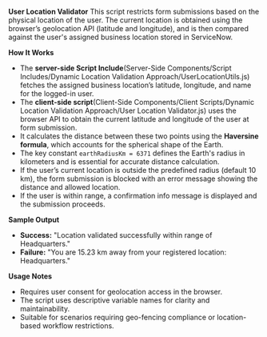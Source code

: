 **User Location Validator**
This script restricts form submissions based on the physical location of the user. The current location is obtained using the browser’s geolocation API (latitude and longitude), and is then compared against the user's assigned business location stored in ServiceNow.

**How It Works**
- The **server-side Script Include**(Server-Side Components/Script Includes/Dynamic Location Validation Approach/UserLocationUtils.js) fetches the assigned business location’s latitude, longitude, and name for the logged-in user.
- The **client-side script**(Client-Side Components/Client Scripts/Dynamic Location Validation Approach/User Location Validator.js) uses the browser API to obtain the current latitude and longitude of the user at form submission.
- It calculates the distance between these two points using the **Haversine formula**, which accounts for the spherical shape of the Earth.
- The key constant `earthRadiusKm = 6371` defines the Earth's radius in kilometers and is essential for accurate distance calculation.
- If the user’s current location is outside the predefined radius (default 10 km), the form submission is blocked with an error message showing the distance and allowed location.
- If the user is within range, a confirmation info message is displayed and the submission proceeds.

**Sample Output**
- **Success:** "Location validated successfully within range of Headquarters."
- **Failure:** "You are 15.23 km away from your registered location: Headquarters."

**Usage Notes**
- Requires user consent for geolocation access in the browser.
- The script uses descriptive variable names for clarity and maintainability.
- Suitable for scenarios requiring geo-fencing compliance or location-based workflow restrictions.
